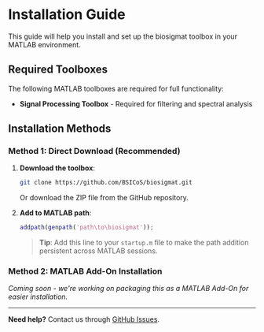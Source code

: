 # Installation Guide

This guide will help you install and set up the biosigmat toolbox in your MATLAB environment.

## Required Toolboxes
The following MATLAB toolboxes are required for full functionality:

- **Signal Processing Toolbox** - Required for filtering and spectral analysis

## Installation Methods

### Method 1: Direct Download (Recommended)

1. **Download the toolbox**:
   ```bash
   git clone https://github.com/BSICoS/biosigmat.git
   ```
   
   Or download the ZIP file from the GitHub repository.

2. **Add to MATLAB path**:
   ```matlab
   addpath(genpath('path\to\biosigmat'));
   ```

   > **Tip**: Add this line to your `startup.m` file to make the path addition persistent across MATLAB sessions.

### Method 2: MATLAB Add-On Installation

*Coming soon - we're working on packaging this as a MATLAB Add-On for easier installation.*

---

**Need help?** Contact us through [GitHub Issues](https://github.com/BSICoS/biosigmat/issues).
